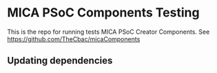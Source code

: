 # MICA PSoC Components Testing

This is the repo for running tests MICA PSoC Creator Components. 
See https://github.com/TheCbac/micaComponents
## Updating dependencies 